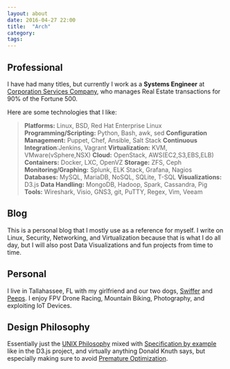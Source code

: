 ```yaml
---
layout: about
date: 2016-04-27 22:00
title:  "Arch"
category: 
tags: 
---
```


Professional
------------
I have had many titles, but currently I work as a **Systems Engineer** at [Corporation Services Company](https://www.cscglobal.com/service/cls/real-estate-recording-services), who manages Real Estate transactions for 90% of the Fortune 500.

Here are some technologies that I like:

> **Platforms:** Linux, BSD, Red Hat Enterprise Linux
> **Programming/Scripting:** Python, Bash, awk, sed
> **Configuration Management:** Puppet, Chef, Ansible, Salt Stack
> **Continuous Integration**:Jenkins, Vagrant
> **Virtualization:** KVM, VMware(vSphere,NSX)
> **Cloud:** OpenStack, AWS(EC2,S3,EBS,ELB)
> **Containers:** Docker, LXC, OpenVZ
> **Storage:** ZFS, Ceph
> **Monitoring/Graphing:** Splunk, ELK Stack, Grafana, Nagios
> **Databases:** MySQL, MariaDB, NoSQL, SQLite, T-SQL
> **Visualizations:** D3.js
> **Data Handling:** MongoDB, Hadoop, Spark, Cassandra, Pig
> **Tools:** Wireshark, Visio, GNS3, git, PuTTY, Regex, Vim, Veeam

Blog
----
This is a personal blog that I mostly use as a reference for myself. I write on Linux, Security, Networking, and Virtualization because that is what I do all day, but I will also post Data Visualizations and fun projects from time to time.

Personal
--------
I live in Tallahassee, FL with my girlfriend and our two dogs, [Swiffer](https://www.graysonskent.com/images/swiffer.jpg) and [Peeps](https://www.graysonskent.com/images/peeps.jpg). I enjoy FPV Drone Racing, Mountain Biking, Photography, and exploiting IoT Devices.

Design Philosophy
-----------------
Essentially just the [UNIX Philosophy](http://wiki.c2.com/?UnixDesignPhilosophy) mixed with [Specification by example](https://en.wikipedia.org/wiki/Specification_by_example) like in the D3.js project, and virtually anything Donald Knuth says, but especially making sure to avoid [Premature Optimization](http://wiki.c2.com/?PrematureOptimization).